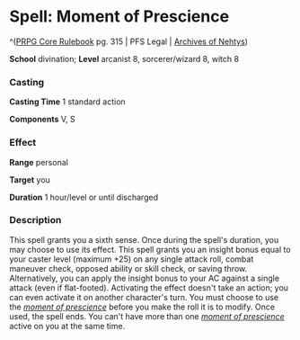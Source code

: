 # Spell: Moment of Prescience

^([PRPG Core Rulebook][ss-moment-of-prescience] pg. 315 | PFS Legal | [Archives of Nehtys][sn-moment-of-prescience])

**School** divination; **Level** arcanist 8, sorcerer/wizard 8, witch 8

### Casting

**Casting Time** 1 standard action  

**Components** V, S

### Effect

**Range** personal  

**Target** you  

**Duration** 1 hour/level or until discharged

### Description

This spell grants you a sixth sense. Once during the spell's duration, you may choose to use its effect. This spell grants you an insight bonus equal to your caster level (maximum +25) on any single attack roll, combat maneuver check, opposed ability or skill check, or saving throw. Alternatively, you can apply the insight bonus to your AC against a single attack (even if flat-footed). Activating the effect doesn't take an action; you can even activate it on another character's turn. You must choose to use the _[moment of prescience]_ before you make the roll it is to modify. Once used, the spell ends. You can't have more than one _[moment of prescience]_ active on you at the same time.

[ss-moment-of-prescience]: http://paizo.com/pathfinderRPG/v57
[sn-moment-of-prescience]: http://www.archivesofnethys.com/SpellDisplay.aspx?ItemName=Moment%20of%20Prescience
[moment of prescience]: http://www.archivesofnethys.com/SpellDisplay.aspx?ItemName=moment%20of%20prescience